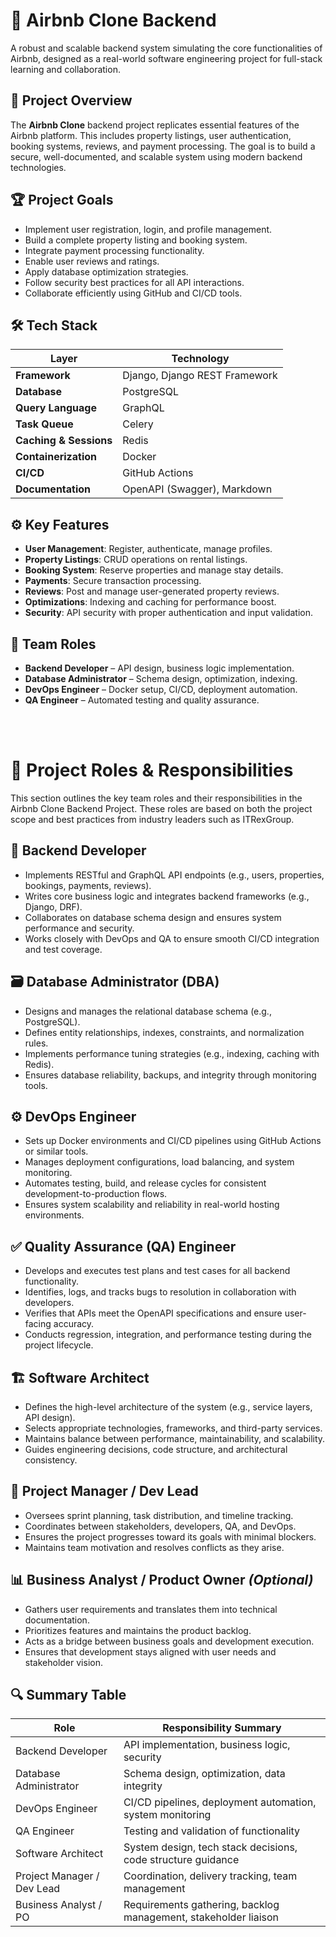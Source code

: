 # 🏡 Airbnb Clone Backend

A robust and scalable backend system simulating the core functionalities of Airbnb, designed as a real-world software engineering project for full-stack learning and collaboration.

## 🚀 Project Overview

The **Airbnb Clone** backend project replicates essential features of the Airbnb platform. This includes property listings, user authentication, booking systems, reviews, and payment processing. The goal is to build a secure, well-documented, and scalable system using modern backend technologies.

## 🏆 Project Goals

- Implement user registration, login, and profile management.
- Build a complete property listing and booking system.
- Integrate payment processing functionality.
- Enable user reviews and ratings.
- Apply database optimization strategies.
- Follow security best practices for all API interactions.
- Collaborate efficiently using GitHub and CI/CD tools.

## 🛠️ Tech Stack

| Layer | Technology |
|------|------------|
| **Framework** | Django, Django REST Framework |
| **Database** | PostgreSQL |
| **Query Language** | GraphQL |
| **Task Queue** | Celery |
| **Caching & Sessions** | Redis |
| **Containerization** | Docker |
| **CI/CD** | GitHub Actions |
| **Documentation** | OpenAPI (Swagger), Markdown |

## ⚙️ Key Features

- **User Management**: Register, authenticate, manage profiles.
- **Property Listings**: CRUD operations on rental listings.
- **Booking System**: Reserve properties and manage stay details.
- **Payments**: Secure transaction processing.
- **Reviews**: Post and manage user-generated property reviews.
- **Optimizations**: Indexing and caching for performance boost.
- **Security**: API security with proper authentication and input validation.

## 👥 Team Roles

- **Backend Developer** – API design, business logic implementation.
- **Database Administrator** – Schema design, optimization, indexing.
- **DevOps Engineer** – Docker setup, CI/CD, deployment automation.
- **QA Engineer** – Automated testing and quality assurance.

<br><br>

# 👥 Project Roles & Responsibilities

This section outlines the key team roles and their responsibilities in the Airbnb Clone Backend Project. These roles are based on both the project scope and best practices from industry leaders such as ITRexGroup.


## 🧠 Backend Developer

- Implements RESTful and GraphQL API endpoints (e.g., users, properties, bookings, payments, reviews).
- Writes core business logic and integrates backend frameworks (e.g., Django, DRF).
- Collaborates on database schema design and ensures system performance and security.
- Works closely with DevOps and QA to ensure smooth CI/CD integration and test coverage.

## 🗃️ Database Administrator (DBA)

- Designs and manages the relational database schema (e.g., PostgreSQL).
- Defines entity relationships, indexes, constraints, and normalization rules.
- Implements performance tuning strategies (e.g., indexing, caching with Redis).
- Ensures database reliability, backups, and integrity through monitoring tools.

## ⚙️ DevOps Engineer

- Sets up Docker environments and CI/CD pipelines using GitHub Actions or similar tools.
- Manages deployment configurations, load balancing, and system monitoring.
- Automates testing, build, and release cycles for consistent development-to-production flows.
- Ensures system scalability and reliability in real-world hosting environments.

## ✅ Quality Assurance (QA) Engineer

- Develops and executes test plans and test cases for all backend functionality.
- Identifies, logs, and tracks bugs to resolution in collaboration with developers.
- Verifies that APIs meet the OpenAPI specifications and ensure user-facing accuracy.
- Conducts regression, integration, and performance testing during the project lifecycle.

## 🏗️ Software Architect

- Defines the high-level architecture of the system (e.g., service layers, API design).
- Selects appropriate technologies, frameworks, and third-party services.
- Maintains balance between performance, maintainability, and scalability.
- Guides engineering decisions, code structure, and architectural consistency.

## 📅 Project Manager / Dev Lead

- Oversees sprint planning, task distribution, and timeline tracking.
- Coordinates between stakeholders, developers, QA, and DevOps.
- Ensures the project progresses toward its goals with minimal blockers.
- Maintains team motivation and resolves conflicts as they arise.

## 📊 Business Analyst / Product Owner *(Optional)*

- Gathers user requirements and translates them into technical documentation.
- Prioritizes features and maintains the product backlog.
- Acts as a bridge between business goals and development execution.
- Ensures that development stays aligned with user needs and stakeholder vision.

## 🔍 Summary Table

| Role                      | Responsibility Summary                                           |
|---------------------------|------------------------------------------------------------------|
| Backend Developer         | API implementation, business logic, security                    |
| Database Administrator    | Schema design, optimization, data integrity                     |
| DevOps Engineer           | CI/CD pipelines, deployment automation, system monitoring        |
| QA Engineer               | Testing and validation of functionality                         |
| Software Architect        | System design, tech stack decisions, code structure guidance     |
| Project Manager / Dev Lead| Coordination, delivery tracking, team management                |
| Business Analyst / PO     | Requirements gathering, backlog management, stakeholder liaison  |
